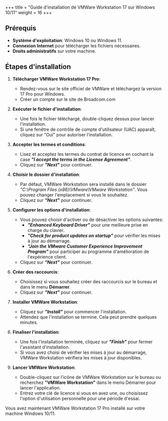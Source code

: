 +++
title = "Guide d'installation de VMWare Workstation 17 sur Windows 10/11"
weight = 16
+++

## Prérequis
- **Système d'exploitation**: Windows 10 ou Windows 11.
- **Connexion Internet** pour télécharger les fichiers nécessaires.
- **Droits administratifs** sur votre machine.

## Étapes d'installation

1. **Télécharger VMWare Workstation 17 Pro**:
   - Rendez-vous sur le site officiel de VMWare et téléchargez la version 17 Pro pour Windows.
   - Créer un compte sur le site de Broadcom.com

2. **Exécuter le fichier d'installation**:
   - Une fois le fichier téléchargé, double-cliquez dessus pour lancer l'installation.
   - Si une fenêtre de contrôle de compte d'utilisateur (UAC) apparaît, cliquez sur "Oui" pour autoriser l'installation.

3. **Accepter les termes et conditions**:
   - Lisez et acceptez les termes du contrat de licence en cochant la case ***"I accept the terms in the License Agreement"***.
   - Cliquez sur ***"Next"*** pour continuer.

4. **Choisir le dossier d'installation**:
   - Par défaut, VMWare Workstation sera installé dans le dossier *"C:\Program Files (x86)\VMware\VMware Workstation\"*. Vous pouvez changer l'emplacement si vous le souhaitez.
   - Cliquez sur ***"Next"*** pour continuer.

5. **Configurer les options d'installation**:
   - Vous pouvez choisir d'activer ou de désactiver les options suivantes:
     - ***"Enhanced Keyboard Driver"*** pour une meilleure prise en charge du clavier.
     - ***"Check for product updates on startup"*** pour vérifier les mises à jour au démarrage.
     - ***"Join the VMware Customer Experience Improvement Program"*** pour participer au programme d'amélioration de l'expérience client.
   - Cliquez sur ***"Next"*** pour continuer.

6. **Créer des raccourcis**:
   - Choisissez si vous souhaitez créer des raccourcis sur le bureau et dans le menu **Démarrer**.
   - Cliquez sur ***"Next"*** pour continuer.

7. **Installer VMWare Workstation**:
   - Cliquez sur ***"Install"*** pour commencer l'installation.
   - Attendez que l'installation se termine. Cela peut prendre quelques minutes.

8. **Finaliser l'installation**:
   - Une fois l'installation terminée, cliquez sur ***"Finish"*** pour fermer l'assistant d'installation.
   - Si vous avez choisi de vérifier les mises à jour au démarrage, VMWare Workstation vérifiera les mises à jour disponibles.

9. **Lancer VMWare Workstation**:
   - Double-cliquez sur l'icône de VMWare Workstation sur le bureau ou recherchez **"VMWare Workstation"** dans le menu Démarrer pour lancer l'application.
   - Entrez votre clé de licence si vous en avez une, ou choisissez l'option d'utilisation personnelle pour une période d'essai.

Vous avez maintenant VMWare Workstation 17 Pro installé sur votre machine Windows 10/11. 
